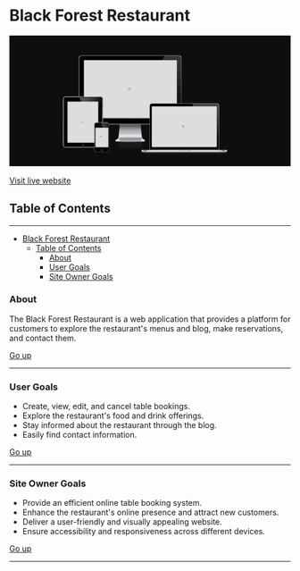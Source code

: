 # Black Forest Restaurant

![Am I Responsive](docs/am_i_responsive.jpg)

[Visit live website](https://pp4-restaurant-blackforest-8f755e627638.herokuapp.com/)

## Table of Contents
---
- [Black Forest Restaurant](#black-forest-restaurant)
  - [Table of Contents](#table-of-contents)
    - [About](#about)
    - [User Goals](#user-goals)
    - [Site Owner Goals](#site-owner-goals)


### About

The Black Forest Restaurant is a web application that provides a platform for customers to explore the restaurant's menus and blog, make reservations, and contact them.

[Go up](#table-of-contents)

---

### User Goals

-   Create, view, edit, and cancel table bookings.
-   Explore the restaurant's food and drink offerings.
-   Stay informed about the restaurant through the blog.
-   Easily find contact information.

[Go up](#table-of-contents)
  
  ---

### Site Owner Goals

-   Provide an efficient online table booking system.
-   Enhance the restaurant's online presence and attract new customers.
-   Deliver a user-friendly and visually appealing website.
-   Ensure accessibility and responsiveness across different devices.
  
  [Go up](#table-of-contents)
  
  ---


